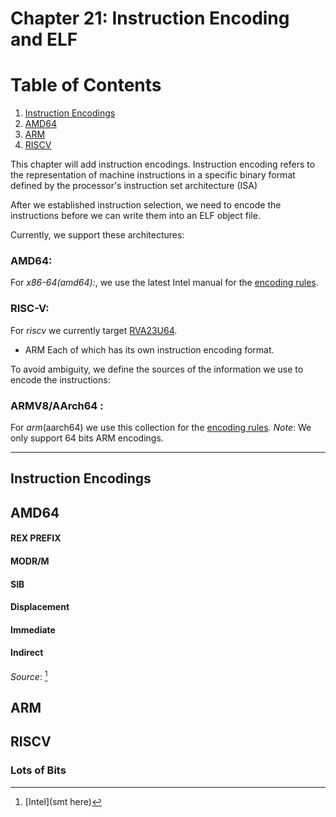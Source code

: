 # Chapter 21: Instruction Encoding and ELF


# Table of Contents

1. [Instruction Encodings](#instruction-encodings)
2. [AMD64](#amd64)
3. [ARM](#arm)
4. [RISCV](#riscv)

This chapter will add instruction encodings.
Instruction encoding refers to the representation of 
machine instructions in a specific binary format defined by the 
processor's instruction set architecture (ISA)

After we established instruction selection, we need to encode the instructions before we can write them
into an ELF object file.

Currently, we support these architectures:
### AMD64:
For *x86-64(amd64):*, we use the latest Intel manual for the [encoding rules](https://www.felixcloutier.com/x86/).

### RISC-V:

For *riscv* we currently target [RVA23U64](https://msyksphinz-self.github.io/riscv-isadoc/html/).
- ARM
Each of which has its own instruction encoding format.

To avoid ambiguity, we define the sources  of the information we use to encode the instructions:

### ARMV8/AArch64 :
For *arm*(aarch64) we use this collection for the [encoding rules](https://docsmirror.github.io/A64/2023-06/index.html).
*Note*: We only support 64 bits ARM encodings.

--- 
## Instruction Encodings

## AMD64

#### REX PREFIX
#### MODR/M
#### SIB
#### Displacement
#### Immediate
#### Indirect

*Source*: [^1] 

## ARM

## RISCV

### Lots of Bits


[^1]: [Intel](smt here)

[^2]: ()
